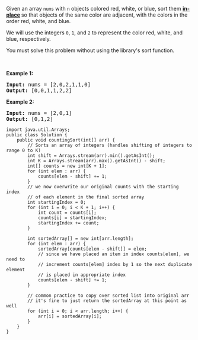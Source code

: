 <div><p>Given an array <code>nums</code> with <code>n</code> objects colored red, white, or blue, sort them <strong><a href="https://en.wikipedia.org/wiki/In-place_algorithm" target="_blank">in-place</a> </strong>so that objects of the same color are adjacent, with the colors in the order red, white, and blue.</p>

<p>We will use the integers <code>0</code>, <code>1</code>, and <code>2</code> to represent the color red, white, and blue, respectively.</p>

<p>You must solve this problem without using the library's sort function.</p>

<p>&nbsp;</p>
<p><strong class="example">Example 1:</strong></p>

<pre><strong>Input:</strong> nums = [2,0,2,1,1,0]
<strong>Output:</strong> [0,0,1,1,2,2]
</pre>

<p><strong class="example">Example 2:</strong></p>

<pre><strong>Input:</strong> nums = [2,0,1]
<strong>Output:</strong> [0,1,2]
</pre>

```JS
import java.util.Arrays;
public class Solution {
    public void countingSort(int[] arr) {
        // Sorts an array of integers (handles shifting of integers to range 0 to K)
        int shift = Arrays.stream(arr).min().getAsInt();
        int K = Arrays.stream(arr).max().getAsInt() - shift;
        int[] counts = new int[K + 1];
        for (int elem : arr) {
            counts[elem - shift] += 1;
        }
        // we now overwrite our original counts with the starting index
        // of each element in the final sorted array
        int startingIndex = 0;
        for (int i = 0; i < K + 1; i++) {
            int count = counts[i];
            counts[i] = startingIndex;
            startingIndex += count;
        }

        int sortedArray[] = new int[arr.length];
        for (int elem : arr) {
            sortedArray[counts[elem - shift]] = elem;
            // since we have placed an item in index counts[elem], we need to
            // increment counts[elem] index by 1 so the next duplicate element
            // is placed in appropriate index
            counts[elem - shift] += 1;
        }

        // common practice to copy over sorted list into original arr
        // it's fine to just return the sortedArray at this point as well
        for (int i = 0; i < arr.length; i++) {
            arr[i] = sortedArray[i];
        }
    }
}
```